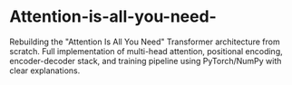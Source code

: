 # Attention-is-all-you-need-
Rebuilding the "Attention Is All You Need" Transformer architecture from scratch. Full implementation of multi-head attention, positional encoding, encoder-decoder stack, and training pipeline using PyTorch/NumPy with clear explanations.
